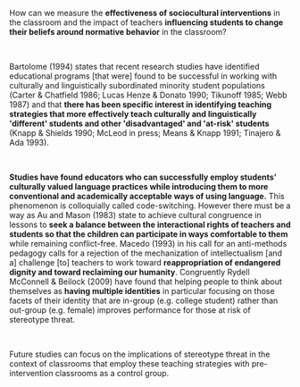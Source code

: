 <p><span style=font-weight: 400;>How can we measure the </span><strong>effectiveness of sociocultural interventions</strong><span style=font-weight: 400;> in the classroom and the impact of teachers </span><strong>influencing students to change their beliefs around normative behavior</strong><span style=font-weight: 400;> in the classroom?</span></p>  <p> </p>  <p><span style=font-weight: 400;>Bartolome (1994) states that recent research studies have identified educational programs [that were] found to be successful in working with culturally and linguistically subordinated minority student populations (Carter &amp; Chatfield 1986; Lucas Henze &amp; Donato 1990; Tikunoff 1985; Webb 1987) and that </span><strong>there has been specific interest in identifying teaching strategies that more effectively teach culturally and linguistically 'different' students and other 'disadvantaged' and 'at-risk' students</strong><span style=font-weight: 400;> (Knapp &amp; Shields 1990; McLeod in press; Means &amp; Knapp 1991; Tinajero &amp; Ada 1993).</span></p>  <p> </p>  <p><strong>Studies have found educators who can successfully employ students’ culturally valued language practices while introducing them to more conventional and academically acceptable ways of using language.</strong><span style=font-weight: 400;> This phenomenon is colloquially called </span><span style=font-weight: 400;>code-switching</span><span style=font-weight: 400;>. However there must be a way as Au and Mason (1983) state to achieve cultural congruence in lessons to </span><strong>seek a balance between the interactional rights of teachers and students so that the children can participate in ways comfortable to them</strong><span style=font-weight: 400;> while remaining conflict-free. Macedo (1993) in his call for an anti-methods pedagogy calls for a rejection of the mechanization of intellectualism [and a] challenge [to] teachers to work toward </span><strong>reappropriation of endangered dignity and toward reclaiming our humanity</strong><span style=font-weight: 400;>. Congruently Rydell McConnell &amp; Beilock (2009) have found that helping people to think about themselves as </span><strong>having multiple identities</strong><span style=font-weight: 400;> in particular focusing on those facets of their identity that are in-group (e.g. college student) rather than out-group (e.g. female) improves performance for those at risk of stereotype threat.</span></p>  <p> </p>  <p><span style=font-weight: 400;>Future studies can focus on the implications of stereotype threat in the context of classrooms that employ these teaching strategies with pre-intervention classrooms as a control group.</span></p>